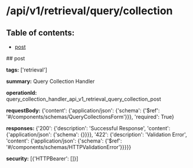 # /api/v1/retrieval/query/collection

## Table of contents:
- [post](#post)

<a name="post" />
## post

**tags:** ['retrieval']

**summary:** Query Collection Handler

**operationId:** query_collection_handler_api_v1_retrieval_query_collection_post

**requestBody:** {'content': {'application/json': {'schema': {'$ref': '#/components/schemas/QueryCollectionsForm'}}}, 'required': True}

**responses:** {'200': {'description': 'Successful Response', 'content': {'application/json': {'schema': {}}}}, '422': {'description': 'Validation Error', 'content': {'application/json': {'schema': {'$ref': '#/components/schemas/HTTPValidationError'}}}}}

**security:** [{'HTTPBearer': []}]

